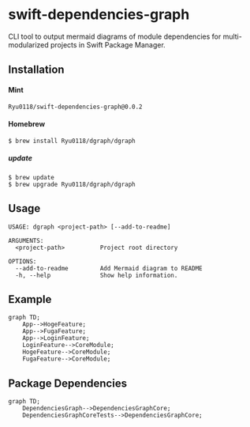 # swift-dependencies-graph
CLI tool to output mermaid diagrams of module dependencies for multi-modularized projects in Swift Package Manager.

## Installation
#### Mint
```
Ryu0118/swift-dependencies-graph@0.0.2
```

#### Homebrew
```
$ brew install Ryu0118/dgraph/dgraph
``` 
##### update
```
$ brew update
$ brew upgrade Ryu0118/dgraph/dgraph
```

## Usage
```
USAGE: dgraph <project-path> [--add-to-readme]

ARGUMENTS:
  <project-path>          Project root directory

OPTIONS:
  --add-to-readme         Add Mermaid diagram to README
  -h, --help              Show help information.
```

## Example
```mermaid
graph TD;
    App-->HogeFeature;
    App-->FugaFeature;
    App-->LoginFeature;
    LoginFeature-->CoreModule;
    HogeFeature-->CoreModule;
    FugaFeature-->CoreModule;
```

## Package Dependencies
```mermaid
graph TD;
    DependenciesGraph-->DependenciesGraphCore;
    DependenciesGraphCoreTests-->DependenciesGraphCore;
```
